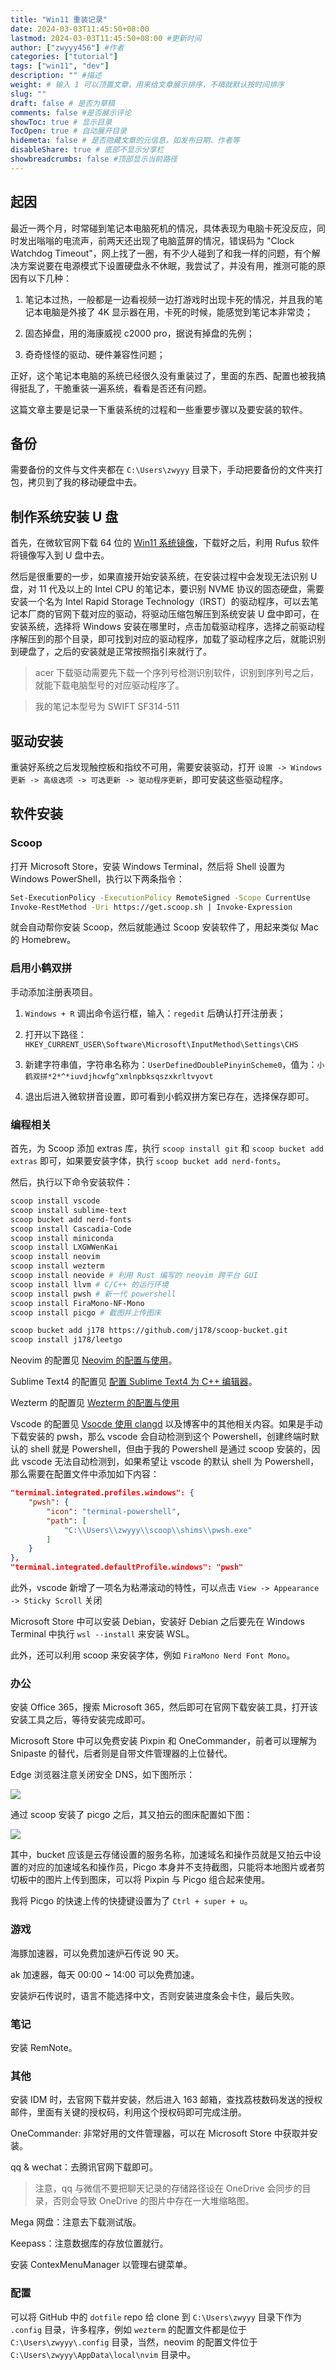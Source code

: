 ```yaml
---
title: "Win11 重装记录"
date: 2024-03-03T11:45:50+08:00
lastmod: 2024-03-03T11:45:50+08:00 #更新时间
author: ["zwyyy456"] #作者
categories: ["tutorial"]
tags: ["win11", "dev"]
description: "" #描述
weight: # 输入 1 可以顶置文章，用来给文章展示排序，不填就默认按时间排序
slug: ""
draft: false # 是否为草稿
comments: false #是否展示评论
showToc: true # 显示目录
TocOpen: true # 自动展开目录
hidemeta: false # 是否隐藏文章的元信息，如发布日期、作者等
disableShare: true # 底部不显示分享栏
showbreadcrumbs: false #顶部显示当前路径
---
```


## 起因

最近一两个月，时常碰到笔记本电脑死机的情况，具体表现为电脑卡死没反应，同时发出嗡嗡的电流声，前两天还出现了电脑蓝屏的情况，错误码为 "Clock Watchdog Timeout"，网上找了一圈，有不少人碰到了和我一样的问题，有个解决方案说要在电源模式下设置硬盘永不休眠，我尝试了，并没有用，推测可能的原因有以下几种：

1. 笔记本过热，一般都是一边看视频一边打游戏时出现卡死的情况，并且我的笔记本电脑是外接了 4K 显示器在用，卡死的时候，能感觉到笔记本非常烫；

2. 固态掉盘，用的海康威视 c2000 pro，据说有掉盘的先例；

3. 奇奇怪怪的驱动、硬件兼容性问题；

正好，这个笔记本电脑的系统已经很久没有重装过了，里面的东西、配置也被我搞得挺乱了，干脆重装一遍系统，看看是否还有问题。

这篇文章主要是记录一下重装系统的过程和一些重要步骤以及要安装的软件。

## 备份

需要备份的文件与文件夹都在 `C:\Users\zwyyy` 目录下，手动把要备份的文件夹打包，拷贝到了我的移动硬盘中去。

## 制作系统安装 U 盘

首先，在微软官网下载 64 位的 [Win11 系统镜像](https://www.microsoft.com/software-download/windows11)，下载好之后，利用 Rufus 软件将镜像写入到 U 盘中去。

然后是很重要的一步，如果直接开始安装系统，在安装过程中会发现无法识别 U 盘，对 11 代及以上的 Intel CPU 的笔记本，要识别 NVME 协议的固态硬盘，需要安装一个名为 Intel Rapid Storage Technology（IRST）的驱动程序，可以去笔记本厂商的官网下载对应的驱动，将驱动压缩包解压到系统安装 U 盘中即可，在安装系统，选择将 Windows 安装在哪里时，点击加载驱动程序，选择之前驱动程序解压到的那个目录，即可找到对应的驱动程序，加载了驱动程序之后，就能识别到硬盘了，之后的安装就是正常按照指引来就行了。

> acer 下载驱动需要先下载一个序列号检测识别软件，识别到序列号之后，就能下载电脑型号的对应驱动程序了。

> 我的笔记本型号为 SWIFT SF314-511

## 驱动安装

重装好系统之后发现触控板和指纹不可用，需要安装驱动，打开 `设置 -> Windows 更新 -> 高级选项 -> 可选更新 -> 驱动程序更新`，即可安装这些驱动程序。

## 软件安装

### Scoop

打开 Microsoft Store，安装 Windows Terminal，然后将 Shell 设置为 Windows PowerShell，执行以下两条指令：

```sh
Set-ExecutionPolicy -ExecutionPolicy RemoteSigned -Scope CurrentUse
Invoke-RestMethod -Uri https://get.scoop.sh | Invoke-Expression
``` 

就会自动帮你安装 Scoop，然后就能通过 Scoop 安装软件了，用起来类似 Mac 的 Homebrew。

### 启用小鹤双拼

手动添加注册表项目。

1. `Windows + R` 调出命令运行框，输入：`regedit` 后确认打开注册表；

2. 打开以下路径：`HKEY_CURRENT_USER\Software\Microsoft\InputMethod\Settings\CHS`

3. 新建字符串值，字符串名称为：`UserDefinedDoublePinyinScheme0`，值为：`小鹤双拼*2*^*iuvdjhcwfg^xmlnpbksqszxkrltvyovt`

4. 退出后进入微软拼音设置，即可看到小鹤双拼方案已存在，选择保存即可。

### 编程相关

首先，为 Scoop 添加 extras 库，执行 `scoop install git` 和 `scoop bucket add extras` 即可，如果要安装字体，执行 `scoop bucket add nerd-fonts`。

然后，执行以下命令安装软件：

```sh
scoop install vscode
scoop install sublime-text
scoop bucket add nerd-fonts
scoop install Cascadia-Code
scoop install miniconda
scoop install LXGWWenKai
scoop install neovim
scoop install wezterm
scoop install neovide # 利用 Rust 编写的 neovim 跨平台 GUI
scoop install llvm # C/C++ 的运行环境
scoop install pwsh # 新一代 powershell
scoop install FiraMono-NF-Mono
scoop install picgo # 截图并上传图床

scoop bucket add j178 https://github.com/j178/scoop-bucket.git
scoop install j178/leetgo
```

Neovim 的配置见 [Neovim 的配置与使用](https://blog.zwyyy456.tech/zh/posts/blog/neovim_tutorial/)。

Sublime Text4 的配置见 [配置 Sublime Text4 为 C++ 编辑器](https://blog.zwyyy456.tech/zh/posts/blog/sublime_cpp/)。

Wezterm 的配置见 [Wezterm 的配置与使用](https://blog.zwyyy456.tech/zh/posts/blog/wezterm_tutorial/)

Vscode 的配置见 [Vsocde 使用 clangd](https://blog.zwyyy456.tech/zh/posts/blog/clangd_vscode/) 以及博客中的其他相关内容。如果是手动下载安装的 pwsh，那么 vscode 会自动检测到这个 Powershell，创建终端时默认的 shell 就是 Powershell，但由于我的 Powershell 是通过 scoop 安装的，因此 vscode 无法自动检测到，如果希望让 vscode 的默认 shell 为 Powershell，那么需要在配置文件中添加如下内容：

```json
"terminal.integrated.profiles.windows": {
    "pwsh": {
        "icon": "terminal-powershell",
        "path": [
            "C:\\Users\\zwyyy\\scoop\\shims\\pwsh.exe"
        ]
    }
},
"terminal.integrated.defaultProfile.windows": "pwsh"
```

此外，vscode 新增了一项名为粘滞滚动的特性，可以点击 `View -> Appearance -> Sticky Scroll` 关闭

Microsoft Store 中可以安装 Debian，安装好 Debian 之后要先在 Windows Terminal 中执行 `wsl --install` 来安装 WSL。

此外，还可以利用 scoop 来安装字体，例如 `FiraMono Nerd Font Mono`。


### 办公

安装 Office 365，搜索 Microsoft 365，然后即可在官网下载安装工具，打开该安装工具之后，等待安装完成即可。

Microsoft Store 中可以免费安装 Pixpin 和 OneCommander，前者可以理解为 Snipaste 的替代，后者则是自带文件管理器的上位替代。

Edge 浏览器注意关闭安全 DNS，如下图所示：

![](https://pic-upyun.zwyyy456.tech/picgo/20240417220840.png)

通过 scoop 安装了 picgo 之后，其又拍云的图床配置如下图：

![](https://pic-upyun.zwyyy456.tech/picgo/20240417221055.png)

其中，bucket 应该是云存储设置的服务名称，加速域名和操作员就是又拍云中设置的对应的加速域名和操作员，Picgo 本身并不支持截图，只能将本地图片或者剪切板中的图片上传到图床，可以将 Pixpin 与 Picgo 组合起来使用。

我将 Picgo 的快速上传的快捷键设置为了 `Ctrl + super + u`。


### 游戏

海豚加速器，可以免费加速炉石传说 90 天。

ak 加速器，每天 00:00 ~ 14:00 可以免费加速。

安装炉石传说时，语言不能选择中文，否则安装进度条会卡住，最后失败。

### 笔记

安装 RemNote。

### 其他

安装 IDM 时，去官网下载并安装，然后进入 163 邮箱，查找荔枝数码发送的授权邮件，里面有关键的授权码，利用这个授权码即可完成注册。

OneCommander: 非常好用的文件管理器，可以在 Microsoft Store 中获取并安装。

qq & wechat：去腾讯官网下载即可。

> 注意，qq 与微信不要把聊天记录的存储路径设在 OneDrive 会同步的目录，否则会导致 OneDrive 的图片中存在一大堆缩略图。

Mega 网盘：注意去下载测试版。

Keepass：注意数据库的存放位置就行。

安装 ContexMenuManager 以管理右键菜单。

### 配置

可以将 GitHub 中的 `dotfile` repo 给 clone 到 `C:\Users\zwyyy` 目录下作为 `.config` 目录，许多程序，例如 `wezterm` 的配置文件都是位于 `C:\Users\zwyyy\.config` 目录，当然，neovim 的配置文件位于 `C:\Users\zwyyy\AppData\local\nvim` 目录中。







